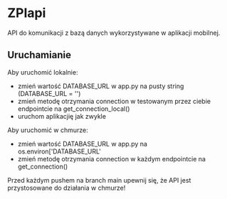 # ZPIapi

API do komunikacji z bazą danych wykorzystywane w aplikacji mobilnej.

## Uruchamianie

Aby uruchomić lokalnie:
* zmień wartość DATABASE_URL w app.py na pusty string (DATABASE_URL = '')
* zmień metodę otrzymania connection w testowanym przez ciebie endpointcie na get_connection_local()
* uruchom aplikacjię jak zwykle

Aby uruchomić w chmurze:
* zmień wartość DATABASE_URL w app.py na os.environ['DATABASE_URL'
* zmień metodę otrzymania connection w każdym endpointcie na get_connection()

Przed każdym pushem na branch main upewnij się, że API jest przystosowane do działania w chmurze!
